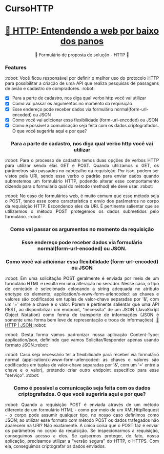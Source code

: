 # CursoHTTP

<h1 align="center">
    <a href="https://www.alura.com.br/curso-online-http-fundamentos">🔗 HTTP: Entendendo a web por baixo dos panos </a>
</h1>
<p align="center">🚀 Formulário de proposta de solução - HTTP 🚀 </p>

### Features

 <p align="justify"> :robot: Você ficou responsável por definir o melhor uso do protocolo HTTP para possibilitar a criação de uma API que realiza pesquisas de passagens de avião e cadastro de compradores. :robot: </p>

- [x] Para a parte de cadastro, nos diga qual verbo http você vai utilizar
- [x] Como vai passar os argumentos no momento da requisição
- [x] Esse endereço pode receber dados via formulário normal(form-url-encoded) ou JSON
- [x] Como você vai adicionar essa flexibilidade (form-url-encoded) ou JSON
- [x] Como é possível a comunicação seja feita com os dados criptografados. O que você sugeriria aqui e por que?

<h3 align="center">
Para a parte de cadastro, nos diga qual verbo http você vai utilizar
</h3>

<p align="justify"> :robot: Para o processo de cadastro temos duas opções de verbos HTTP para utilizar sendo elas GET e POST. Quando utilizamos o GET, os parâmetros são passados no cabeçalho da requisição. Por isso, podem ser vistos pela URI, sendo esse verbo o padrão para enviar dados quando submetemos um formulário HTTP, podendo alterar esse comportamento dizendo para o formulário qual do método (method) ele deve usar. :robot: </p>

<p align="justify"> :robot: No caso de formulários web, é muito comum que esse método seja o POST, tendo esse como característica o envio dos parâmetros no corpo da requisição HTTP. Escondendo eles da URI. É pertinente salientar que se utilizarmos o método POST protegemos os dados submetidos pelo formulário. :robot: </p>

<h3 align="center">
Como vai passar os argumentos no momento da requisição
</h3>

<h3 align="center">
Esse endereço pode receber dados via formulário normal(form-url-encoded) ou JSON.
</h3>

<h3 align="center">
Como você vai adicionar essa flexibilidade (form-url-encoded) ou JSON
</h3>
    

<p align="justify"> :robot: Em uma solicitação POST geralmente é enviada por meio de um formulário HTML e resulta em uma alteração no servidor. Nesse caso, o tipo de conteúdo é selecionado colocando a string adequada no atributo enctype do elemento; application/x-www-form-urlencoded: as chaves e valores são codificados em tuplas de valor-chave separadas por '&', com um '='  entre a chave e o valor. Porem é pertinente salientar que uma API REST, ao disponibilizar um endpoint, "necessita" de um JSON (JavaScript Object Notation) como forma de transporte de informações (JSON é somente uma forma bem leve de representação e troca de informações).  <a href="https://www.treinaweb.com.br/blog/rest-nao-e-simplesmente-retornar-json-indo-alem-com-apis-rest">🔗 HTTP | JSON </a> :robot: </p>

<p align="justify"> :robot: Desta forma vamos padronizar nossa aplicação Content-Type: application/json, definindo que vamos Solicitar/Responder apenas usando formato JSON.:robot: </p>

<p align="justify"> :robot: Caso seja necessário ter a flexibilidade para receber via formulário normal (application/x-www-form-urlencoded: as chaves e valores são codificados em tuplas de valor-chave separadas por '&', com um '='  entre a chave e o valor), pretendo criar outro endpoint especifico para esse "serviço". :robot: </p>

<h3 align="center">
Como é possível a comunicação seja feita com os dados criptografados. O que você sugeriria aqui e por que?
</h3>
    
<p align="justify"> :robot: Quando a requisição POST é enviada através de um método diferente de um formulário HTML - como por meio de um XMLHttpRequest - o corpo pode assumir qualquer tipo, no nosso caso definimos como JSON; ao utilizar esse formato com método POST os dados trafegados não aparecem na URI? Não exatamente. A única coisa que o POST faz é enviar os parâmetros no corpo da requisição. Se inspecionarmos a requisição, conseguimos acesso a eles. Se quisermos proteger, de fato, nossa aplicação, precisamos utilizar a "versão segura" do HTTP, o HTTPS. Com ela, conseguimos criptografar os dados enviados.
